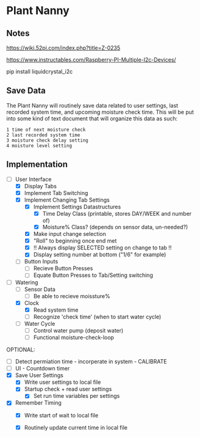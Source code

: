 # Plant Nanny

## Notes
https://wiki.52pi.com/index.php?title=Z-0235

https://www.instructables.com/Raspberry-PI-Multiple-I2c-Devices/

pip install liquidcrystal_i2c

## Save Data

The Plant Nanny will routinely save data related to user settings,
last recorded system time, and upcoming moisture check time. This
will be put into some kind of text document that will organize
this data as such:

```
1 time of next moisture check
2 last recorded system time
3 moisture check delay setting
4 moisture level setting
```

## Implementation

- [ ] User Interface
	- [X] Display Tabs
	- [X] Implement Tab Switching
	- [X] Implement Changing Tab Settings
		- [X] Implement Settings Datastructures
			- [X] Time Delay Class (printable, stores DAY/WEEK and number of)
			- [X] Moisture%  Class? (depends on sensor data, un-needed?)
		- [X] Make input change selection
		- [X] "Roll" to beginning once end met
		- [X] !! Always display SELECTED setting on change to tab !!
		- [X] Display setting number at bottom ("1/6" for example)

	- [ ] Button Inputs
		- [ ] Recieve Button Presses
		- [ ] Equate Button Presses to Tab/Setting switching

- [ ] Watering 
	- [ ] Sensor Data
		- [ ] Be able to recieve moissture%

	- [X] Clock
		- [X] Read system time
		- [ ] Recognize 'check time' (when to start water cycle)

	- [ ] Water Cycle
		- [ ] Control water pump (deposit water)
		- [ ] Functional moisture-check-loop

OPTIONAL:
- [ ] Detect permiation time - incorperate in system - CALIBRATE
- [ ] UI - Countdown timer
- [X] Save User Settings
	- [X] Write user settings to local file
	- [X] Startup check + read user settings
		- [X] Set run time variables per settings 

- [X] Remember Timing
	- [X] Write start of wait to local file
	- [X] Routinely update current time in local file


